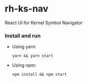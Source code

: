 # rh-ks-nav

React UI for Kernel Symbol Navigator

### Install and run
* Using yarn:
  ```
  yarn && yarn start
  ```
  
* Using npm:
  ```
  npm install && npm start
  ```
